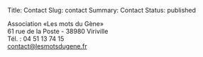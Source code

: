 Title: Contact
Slug: contact
Summary: Contact
Status: published

<p>
  Association «Les mots du Gène»<br>
  61 rue de la Poste - 38980 Viriville<br>
  Tél. : 04 51 13 74 15<br>
  <a href="mailto:contact@lesmotsdugene.fr">contact@lesmotsdugene.fr</a>
</p>

